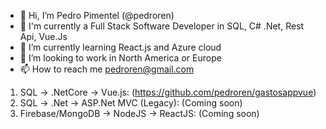 - 👋 Hi, I’m Pedro Pimentel (@pedroren)
- 👀 I'm currently a Full Stack Software Developer in SQL, C# .Net, Rest Api, Vue.Js
- 🌱 I’m currently learning React.js and Azure cloud
- 💞️ I’m looking to work in North America or Europe
- 📫 How to reach me pedroren@gmail.com

1. SQL -> .NetCore -> Vue.js: (https://github.com/pedroren/gastosappvue)
2. SQL -> .Net -> ASP.Net MVC (Legacy): (Coming soon) 
3. Firebase/MongoDB -> NodeJS -> ReactJS: (Coming soon) 


<!---
pedroren/pedroren is a ✨ special ✨ repository because its `README.md` (this file) appears on your GitHub profile.
You can click the Preview link to take a look at your changes.
--->
